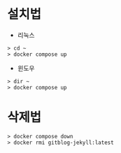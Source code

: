 # 설치법
- 리눅스
```shell
> cd ~
> docker compose up
```

- 윈도우
```
> dir ~
> docker compose up
```

# 삭제법
```shell
> docker compose down
> docker rmi gitblog-jekyll:latest
```